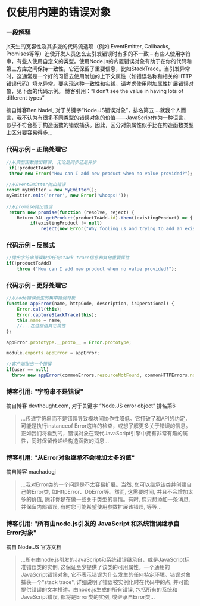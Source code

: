#  仅使用内建的错误对象


### 一段解释

js天生的宽容性及其多变的代码流选项（例如 EventEmitter, Callbacks, Promises等等）迫使开发人员怎么去引发错误时有多的不一致 – 有些人使用字符串，有些人使用自定义的类型。使用Node.js的内置错误对象有助于在你的代码和第三方库之间保持一致性，它还保留了重要信息，比如StackTrace。当引发异常时，这通常是一个好的习惯去使用附加的上下文属性（如错误名称和相关的HTTP错误代码）填充异常。要实现这种一致性和实践，请考虑使用附加属性扩展错误对象，见下面的代码示例。
博客引用：“I don’t see the value in having lots of different types”

摘自博客Ben Nadel, 对于关键字“Node.JS错误对象”，排名第五
…就我个人而言，我不认为有很多不同类型的错误对象的价值——JavaScript作为一种语言，似乎不符合基于构造函数的错误捕获。因此，区分对象属性似乎比在构造函数类型上区分要容易得多…



### 代码示例 – 正确处理它

```javascript
//从典型函数抛出错误, 无论是同步还是异步
 if(!productToAdd)
 throw new Error("How can I add new product when no value provided?");
 
//从EventEmitter抛出错误
const myEmitter = new MyEmitter();
myEmitter.emit('error', new Error('whoops!'));
 
//从promise抛出错误
 return new promise(function (resolve, reject) {
	Return DAL.getProduct(productToAdd.id).then((existingProduct) => {
		 if(existingProduct != null)
			 reject(new Error("Why fooling us and trying to add an existing product?"));

```

### 代码示例 – 反模式

```javascript
//抛出字符串错误缺少任何stack trace信息和其他重要属性
if(!productToAdd)
    throw ("How can I add new product when no value provided?");

```

### 代码示例 – 更好处理它

```javascript
//从node错误派生的集中错误对象
function appError(name, httpCode, description, isOperational) {
    Error.call(this);
    Error.captureStackTrace(this);
    this.name = name;
    //...在这赋值其它属性
};

appError.prototype.__proto__ = Error.prototype;

module.exports.appError = appError;
 
//客户端抛出一个错误
if(user == null)
  throw new appError(commonErrors.resourceNotFound, commonHTTPErrors.notFound, "further explanation", true)
```


### 博客引用: "字符串不是错误"
 摘自博客 devthought.com, 对于关键字 “Node.JS error object” 排名第6
 
 > …传递字符串而不是错误导致模块间协作性降低。它打破了和API的约定，可能是执行instanceof Error这样的检查，或想了解更多关于错误的信息。正如我们将看到的，错误对象在现代JavaScript引擎中拥有非常有趣的属性，同时保留传递给构造函数的消息…
 
### 博客引用: "从Error对象继承不会增加太多的值"
 摘自博客 machadogj
 
 > …我对Error类的一个问题是不太容易扩展。当然, 您可以继承该类并创建自己的Error类, 如HttpError、DbError等。然而, 这需要时间, 并且不会增加太多的价值, 除非你是在做一些关于类型的事情。有时, 您只想添加一条消息, 并保留内部错误, 有时您可能希望使用参数扩展该错误, 等等…

 ### 博客引用: "所有由node.js引发的 JavaScript 和系统错误继承自Error对象"
 摘自 Node.JS 官方文档
 
 > …所有由node.js引发的JavaScript和系统错误继承自，或是JavaScript标准错误类的实例, 这保证至少提供了该类的可用属性。一个通用的JavaScript错误对象, 它不表示错误为什么发生的任何特定环境。错误对象捕获一个"stack trace", 详细说明了错误被实例化时在代码中的点, 并可能提供错误的文本描述。由node.js生成的所有错误, 包括所有的系统和JavaScript错误, 都将是Error类的实例, 或继承自Error类…

